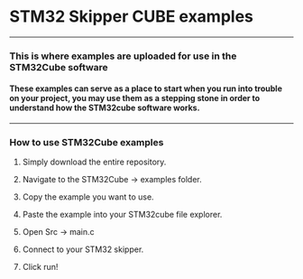 # STM32 Skipper CUBE examples

---

### This is where examples are uploaded for use in the STM32Cube software

#### These examples can serve as a place to start when you run into trouble on your project, you may use them as a stepping stone in order to understand how the STM32cube software works.

---

### How to use STM32Cube examples

1. Simply download the entire repository.

2. Navigate to the STM32Cube -> examples folder.

3. Copy the example you want to use.

4. Paste the example into your STM32cube file explorer.

5. Open Src -> main.c

6. Connect to your STM32 skipper.

7. Click run!